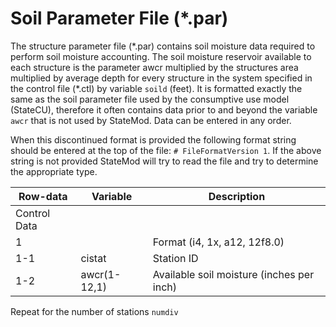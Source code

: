 # Soil Parameter File (*.par) #

The structure parameter file (\*.par) contains soil moisture data required to perform soil moisture accounting. The soil 
moisture reservoir available to each structure is the parameter awcr multiplied by the structures area multiplied by average
depth for every structure in the system specified in the control file (\*.ctl) by variable `soild` (feet). It is formatted 
exactly the same as the soil parameter file used by the consumptive use model (StateCU), therefore it often contains data 
prior to and beyond the variable `awcr` that is not used by StateMod. Data can be entered in any order. 

When this discontinued format is provided the following format string should be entered at the top of the file:	`# FileFormatVersion 1`. 
If the above string is not provided StateMod will try to read the file and try to determine the appropriate type. 

| Row-data				| Variable					| Description 				|   
| -------------------	| -----------------------	| ---------------------		|
| Control Data | | |
| 1                     |             				| Format (i4, 1x, a12, 12f8.0)                   
| 1-1           		| cistat              		| Station ID                              
| 1-2           		| awcr(1-12,1)        		| Available soil moisture (inches per inch)

Repeat for the number of stations `numdiv`       
